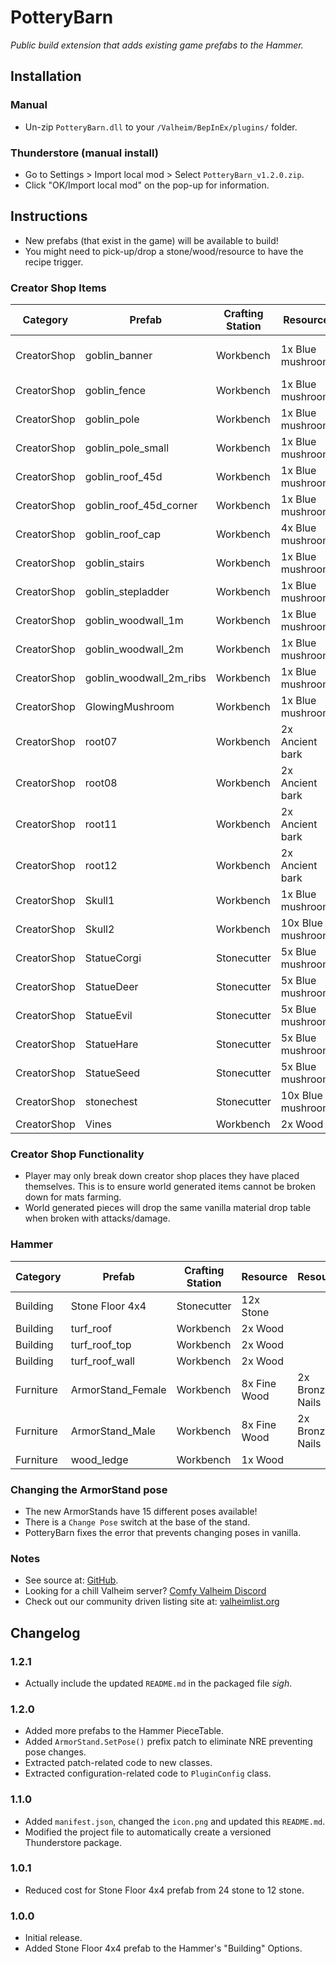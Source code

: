 # PotteryBarn

*Public build extension that adds existing game prefabs to the Hammer.*

## Installation

### Manual

  * Un-zip `PotteryBarn.dll` to your `/Valheim/BepInEx/plugins/` folder.

### Thunderstore (manual install)

  * Go to Settings > Import local mod > Select `PotteryBarn_v1.2.0.zip`.
  * Click "OK/Import local mod" on the pop-up for information.

## Instructions

  * New prefabs (that exist in the game) will be available to build!
  * You might need to pick-up/drop a stone/wood/resource to have the recipe trigger.

### Creator Shop Items

| Category    | Prefab                  | Crafting Station | Resource          | Resource           | Resource           | Resource     | Resource          |
|-------------|-------------------------|------------------|-------------------|--------------------|--------------------|--------------|-------------------|
| CreatorShop | goblin_banner           | Workbench        | 1x Blue mushroom  | 2x Finewood        | 2x Bone fragments  | 2x bloodbags | 6x Leather scraps |
| CreatorShop | goblin_fence            | Workbench        | 1x Blue mushroom  | 4x Wood            | 8x Bone fragments  |              |                   |
| CreatorShop | goblin_pole             | Workbench        | 1x Blue mushroom  | 2x Wood            | 4x Bone fragments  |              |                   |
| CreatorShop | goblin_pole_small       | Workbench        | 1x Blue mushroom  | 1x Wood            | 2x Bone fragments  |              |                   |
| CreatorShop | goblin_roof_45d         | Workbench        | 1x Blue mushroom  | 2x Wood            | 8x Bone fragments  | 2x Deer hide |                   |
| CreatorShop | goblin_roof_45d_corner  | Workbench        | 1x Blue mushroom  | 2x Wood            | 8x Bone fragments  | 2x Deer hide |                   |
| CreatorShop | goblin_roof_cap         | Workbench        | 4x Blue mushroom  | 10x Wood           | 12x Bone fragments | 6x Deer hide |                   |
| CreatorShop | goblin_stairs           | Workbench        | 1x Blue mushroom  | 2x Wood            | 4x Bone fragments  |              |                   |
| CreatorShop | goblin_stepladder       | Workbench        | 1x Blue mushroom  | 2x Wood            | 4x Bone fragments  |              |                   |
| CreatorShop | goblin_woodwall_1m      | Workbench        | 1x Blue mushroom  | 2x Wood            | 4x Bone fragments  |              |                   |
| CreatorShop | goblin_woodwall_2m      | Workbench        | 1x Blue mushroom  | 4x Wood            | 8x Bone fragments  |              |                   |
| CreatorShop | goblin_woodwall_2m_ribs | Workbench        | 1x Blue mushroom  | 4x Wood            | 8x Bone fragments  |              |                   |
| CreatorShop | GlowingMushroom         | Workbench        | 1x Blue mushroom  | 3x Yellow mushroom |                    |              |                   |
| CreatorShop | root07                  | Workbench        | 2x Ancient bark   |                    |                    |              |                   |
| CreatorShop | root08                  | Workbench        | 2x Ancient bark   |                    |                    |              |                   |
| CreatorShop | root11                  | Workbench        | 2x Ancient bark   |                    |                    |              |                   |
| CreatorShop | root12                  | Workbench        | 2x Ancient bark   |                    |                    |              |                   |
| CreatorShop | Skull1                  | Workbench        | 1x Blue mushroom  | 10x Bone fragments |                    |              |                   |
| CreatorShop | Skull2                  | Workbench        | 10x Blue mushroom | 50x Bone fragments |                    |              |                   |
| CreatorShop | StatueCorgi             | Stonecutter      | 5x Blue mushroom  | 20x Stone          |                    |              |                   |
| CreatorShop | StatueDeer              | Stonecutter      | 5x Blue mushroom  | 20x Stone          |                    |              |                   |
| CreatorShop | StatueEvil              | Stonecutter      | 5x Blue mushroom  | 20x Stone          |                    |              |                   |
| CreatorShop | StatueHare              | Stonecutter      | 5x Blue mushroom  | 20x Stone          |                    |              |                   |
| CreatorShop | StatueSeed              | Stonecutter      | 5x Blue mushroom  | 20x Stone          |                    |              |                   |
| CreatorShop | stonechest              | Stonecutter      | 10x Blue mushroom | 20x Stone          |                    |              |                   |
| CreatorShop | Vines                   | Workbench        | 2x Wood           |                    |                    |              |                   |

### Creator Shop Functionality

  * Player may only break down creator shop places they have placed themselves. This is to ensure world generated items cannot be broken down for mats farming.
  * World generated pieces will drop the same vanilla material drop table when broken with attacks/damage.

### Hammer

| Category  | Prefab            | Crafting Station | Resource     | Resource        | Resource |
|-----------|-------------------|------------------|--------------|-----------------|----------|
| Building  | Stone Floor 4x4   | Stonecutter      | 12x Stone    |                 |          |
| Building  | turf_roof         | Workbench        | 2x Wood      |                 |          |
| Building  | turf_roof_top     | Workbench        | 2x Wood      |                 |          |
| Building  | turf_roof_wall    | Workbench        | 2x Wood      |                 |          |
| Furniture | ArmorStand_Female | Workbench        | 8x Fine Wood | 2x Bronze Nails | 4x Tar   |
| Furniture | ArmorStand_Male   | Workbench        | 8x Fine Wood | 2x Bronze Nails | 4x Tar   |
| Furniture | wood_ledge        | Workbench        | 1x Wood      |                 |          |

### Changing the ArmorStand pose

  * The new ArmorStands have 15 different poses available!
  * There is a `Change Pose` switch at the base of the stand.
  * PotteryBarn fixes the error that prevents changing poses in vanilla.

### Notes

  * See source at: [GitHub](https://github.com/redseiko/ComfyMods/tree/main/PotteryBarn).
  * Looking for a chill Valheim server? [Comfy Valheim Discord](https://discord.gg/ameHJz5PFk)
  * Check out our community driven listing site at: [valheimlist.org](https://valheimlist.org/)

## Changelog

### 1.2.1

  * Actually include the updated `README.md` in the packaged file *sigh*.

### 1.2.0

  * Added more prefabs to the Hammer PieceTable.
  * Added `ArmorStand.SetPose()` prefix patch to eliminate NRE preventing pose changes.
  * Extracted patch-related code to new classes.
  * Extracted configuration-related code to `PluginConfig` class.

### 1.1.0

  * Added `manifest.json`, changed the `icon.png` and updated this `README.md`.
  * Modified the project file to automatically create a versioned Thunderstore package.

### 1.0.1

  * Reduced cost for Stone Floor 4x4 prefab from 24 stone to 12 stone.

### 1.0.0

  * Initial release.
  * Added Stone Floor 4x4 prefab to the Hammer's "Building" Options. 